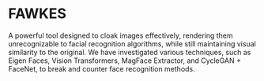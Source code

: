 # FAWKES
A powerful tool designed to cloak images effectively, rendering them unrecognizable to facial recognition algorithms, while still maintaining visual similarity to the original. We have investigated various techniques, such as Eigen Faces, Vision Transformers, MagFace Extractor, and CycleGAN + FaceNet, to break and counter face recognition methods.
